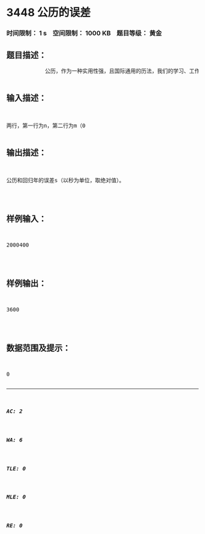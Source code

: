 # 3448 公历的误差   
### 时间限制： 1 s&nbsp;&nbsp;&nbsp;&nbsp;空间限制： 1000 KB&nbsp;&nbsp;&nbsp;&nbsp;题目等级： 黄金  
## 题目描述：  

<pre>
            公历，作为一种实用性强，且国际通用的历法，我们的学习、工作、与生活都离不开它。在公历中，一年分为平年和闰年，一平年规定为365天，而一闰年规定为366天。因为一个回归年是365多出几小时（不懂搜索一下吧），所以需要每400年要大约增加97天。因此有了“四年一闰，百年不闰，四百年再闰。”的说法。而如今，尽管增加了闰年这一规定，但与回归年相比仍然有微小差距（需要用更精确计算方法）。我们仍旧使用“四年一闰，百年不闰，四百年再闰。”的规则，计算从公元n年1月1日0时起m（0<n,m<10^500）年后与用回归年为基准来计算的年份的误差（以秒为单位，取绝对值）。一回归年取365天5小时49分21秒（按照21世纪的平均回归年，数据来源：百度百科）  

</pre>
  
  
## 输入描述：  

<pre>
两行，第一行为n，第二行为m（0<n,m<10^500)，额……好像不太现实⊙﹏⊙，就假设太阳系保持现有的规律不变好了。扯远了，呵呵）。  

</pre>
  
  
## 输出描述：  

<pre>
公历和回归年的误差s（以秒为单位，取绝对值）。
</pre>
  
  
## 样例输入：  

<pre>
2000400
</pre>
  
  
## 样例输出：  

<pre>
3600
</pre>
  
  
## 数据范围及提示：  

<pre>
0<n,m<10^500
</pre>
  
  
***  

##### AC: 2  
##### WA: 6  
##### TLE: 0  
##### MLE: 0  
##### RE: 0  
